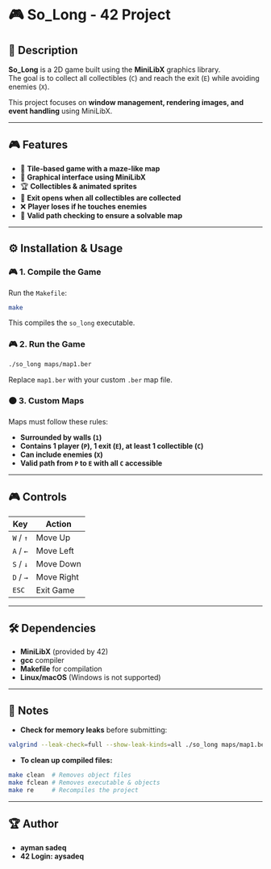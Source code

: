 # 🎮 So_Long - 42 Project

## 📌 Description
**So_Long** is a 2D game built using the **MiniLibX** graphics library.  
The goal is to collect all collectibles (`C`) and reach the exit (`E`) while avoiding enemies (`X`).  

This project focuses on **window management, rendering images, and event handling** using MiniLibX.  

---

## 🎮 Features
- 🔲 **Tile-based game with a maze-like map**
- 🎨 **Graphical interface using MiniLibX**
- 🏆 **Collectibles & animated sprites**
- 🚪 **Exit opens when all collectibles are collected**
- ❌ **Player loses if he touches enemies**
- 🏁 **Valid path checking to ensure a solvable map**

---

## ⚙️ Installation & Usage

### 🎮 **1. Compile the Game**
Run the `Makefile`:
```bash
make
```
This compiles the `so_long` executable.

### 🎮 **2. Run the Game**
```bash
./so_long maps/map1.ber
```
Replace `map1.ber` with your custom `.ber` map file.

### 🟠 **3. Custom Maps**
Maps must follow these rules:
- **Surrounded by walls (`1`)**
- **Contains 1 player (`P`), 1 exit (`E`), at least 1 collectible (`C`)**
- **Can include enemies (`X`)**
- **Valid path from `P` to `E` with all `C` accessible**

---

## 🎮 Controls
| Key | Action |
|-----|--------|
| `W` / `↑` | Move Up |
| `A` / `←` | Move Left |
| `S` / `↓` | Move Down |
| `D` / `→` | Move Right |
| `ESC` | Exit Game |

---

## 🛠 Dependencies
- **MiniLibX** (provided by 42)
- **gcc** compiler
- **Makefile** for compilation
- **Linux/macOS** (Windows is not supported)

---

## 🚀 Notes
- **Check for memory leaks** before submitting:
```bash
valgrind --leak-check=full --show-leak-kinds=all ./so_long maps/map1.ber
```
- **To clean up compiled files:**
```bash
make clean  # Removes object files
make fclean # Removes executable & objects
make re     # Recompiles the project
```

---

## 🏆 Author
- **ayman sadeq**  
- **42 Login: aysadeq**  

